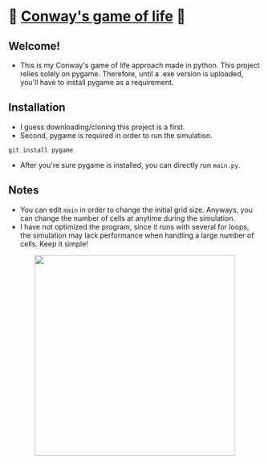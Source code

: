 # :snake: [Conway's game of life](https://en.wikipedia.org/wiki/Conway%27s_Game_of_Life) :snake:

## Welcome!
- This is my Conway's game of life approach made in python. This project relies solely on pygame. Therefore, until a .exe version is uploaded, you'll have to install pygame as a requirement.

## Installation
- I guess downloading/cloning this project is  a first.
- Second, pygame is required in order to run the simulation.
```
git install pygame
```
- After you're sure pygame is installed, you can directly run `main.py`.
## Notes
- You can edit `main` in order to change the initial grid size. Anyways, you can change the number of cells at anytime during the simulation.
- I have not optimized the program, since it runs with several for loops, the simulation may lack performance when handling a large number of cells. Keep it simple!
<p align="center">
  <img src="https://miro.medium.com/max/646/0*0X2m618FYJ_S7Z1w.gif" width="400" height="400" />
</p>
